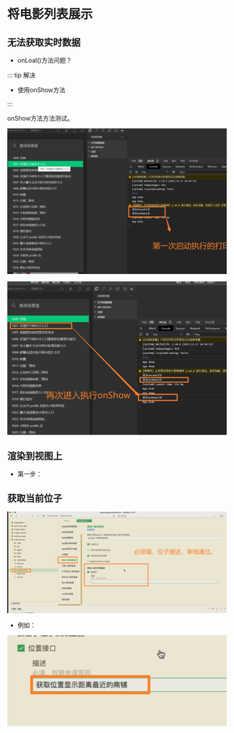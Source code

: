 # 将电影列表展示



## 无法获取实时数据

- onLoal()方法问题？





::: tip 解决

- 使用onShow方法

:::

onShow方法方法测试。

![image-20231231135633653](06将电影列表展示.assets/image-20231231135633653.png)







![image-20231231135733546](06将电影列表展示.assets/image-20231231135733546.png)











## 渲染到视图上

- 第一步：















## 获取当前位子

![image-20231231142011285](06将电影列表展示.assets/image-20231231142011285.png)



- 例如：

![image-20231231142036002](06将电影列表展示.assets/image-20231231142036002.png)









